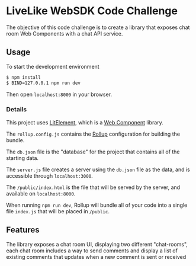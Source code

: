 # LiveLike WebSDK Code Challenge

The objective of this code challenge is to create a library that exposes chat room Web Components with a chat API service.

## Usage

To start the development environment

```bash
$ npm install
$ BIND=127.0.0.1 npm run dev
```

Then open `localhost:8000` in your browser.

### Details

This project uses [LitElement](https://lit-element.polymer-project.org/guide), which is a [Web Component](https://developer.mozilla.org/en-US/docs/Web/Web_Components) library.

The `rollup.config.js` contains the [Rollup](https://rollupjs.org/guide/en/) configuration for building the bundle.

The `db.json` file is the "database" for the project that contains all of the starting data.

The `server.js` file creates a server using the `db.json` file as the data, and is accessible through `localhost:3000`.

The `/public/index.html` is the file that will be served by the server, and available on `localhost:8000`.

When running `npm run dev`, Rollup will bundle all of your code into a single file `index.js` that will be placed in `/public`.

## Features

The library exposes a chat room UI, displaying two different "chat-rooms", each chat room includes a way to send comments and display a list of existing comments that updates when a new comment is sent or received
